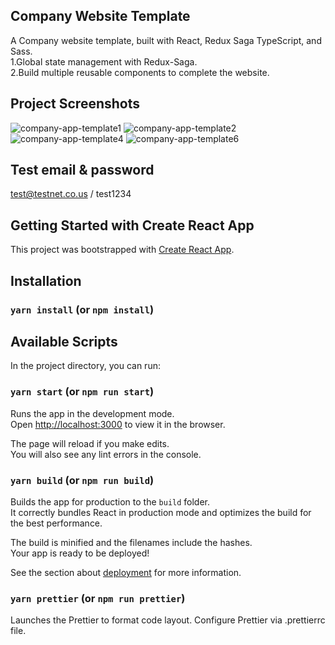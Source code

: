 ## Company Website Template

A Company website template, built with React, Redux Saga TypeScript, and Sass.\
1.Global state management with Redux-Saga.\
2.Build multiple reusable components to complete the website.

## Project Screenshots
![company-app-template1](https://user-images.githubusercontent.com/60259324/180935816-5e5e9ab1-c63c-4307-886b-752f56f3f3f9.png)
![company-app-template2](https://user-images.githubusercontent.com/60259324/180935832-950727a8-a521-4e53-9c57-84a14229f203.png)
![company-app-template4](https://user-images.githubusercontent.com/60259324/180935868-60727091-3557-425f-8d2d-00f15024f729.png)
![company-app-template6](https://user-images.githubusercontent.com/60259324/180935889-f282a077-31d0-42dc-8579-5dec426ed7e6.png)

## Test email & password
test@testnet.co.us / test1234

## Getting Started with Create React App

This project was bootstrapped with [Create React App](https://github.com/facebook/create-react-app).

## Installation

### `yarn install` (or `npm install`)

## Available Scripts

In the project directory, you can run:

### `yarn start` (or `npm run start`)

Runs the app in the development mode.\
Open [http://localhost:3000](http://localhost:3000) to view it in the browser.

The page will reload if you make edits.\
You will also see any lint errors in the console.

### `yarn build` (or `npm run build`)

Builds the app for production to the `build` folder.\
It correctly bundles React in production mode and optimizes the build for the best performance.

The build is minified and the filenames include the hashes.\
Your app is ready to be deployed!

See the section about [deployment](https://facebook.github.io/create-react-app/docs/deployment) for more information.

### `yarn prettier` (or `npm run prettier`)

Launches the Prettier to format code layout. Configure Prettier via .prettierrc file.
